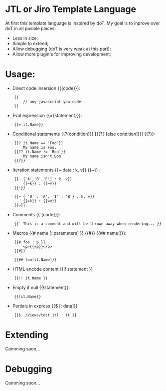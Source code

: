 JTL or Jiro Template Language
====

At first this template language is inspired by doT. My goal is to inprove over doT in all posible places:
* Less in size;
* Simple to extend;
* Allow debugging (doT is very weak at this part);
* Allow more plugin's for improving development;

Usage:
====
	
* Direct code insersion {{{code}}}:
	
```
	{{
		// any javascript you code
	}}
```

* Eval expression {{={statement}}}:
	
```
	{{= it.Name}}
```

* Conditional statements {{?{condition}}} [{{?? [else condition]}}] {{?}}:
	
```
	{{? it.Name == 'Foo'}}
		My name is Foo.
	{{?? it.Name != 'Boo'}}
		My name isn't Boo
	{{?}}

```
	
* Iteration statements {{~ data : k, v}} {{~}} :

```
	{{~ ['A','B','C'] : k, v}}
		{{=k}} : {{=v}} 
	{{~}}

	{{~ { '0' : 'A', '1' : 'B'} : k, v}}
		{{=k}} : {{=v}} 
	{{~}}
```

* Comments {{`{code}}}:
	
```
	{{` This is a comment and will be thrown away when rendering... }}
```

* Macros {{# name [: parameters] }} {{#}} {{## name()}}:

```
	{{# foo : p }}
		<p>{{=p}}</p>
	{{#}}

	{{## foo(it.Name)}}
```

* HTML encode content {{!! statement }}
	
```
	{{!! it.Name }}
```

* Empty if null {{!statement}}:

```
	{{!it.Name}}	
```

* Partials in express {{$ <file path> [: data]}}

```
	{{$ ./views/test.jtl : it }}
```

Extending 
====

Comming soon...

Debugging
====

Comming soon...
